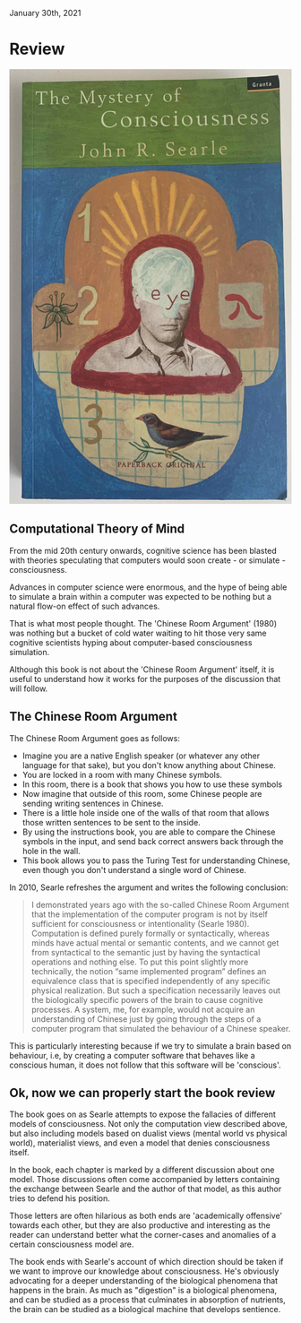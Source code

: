 January 30th, 2021

# Review

![the-mystery-of-consciousness-searle](the-mystery-of-consciousness-searle.jpg)

## Computational Theory of Mind


From the mid 20th century onwards, cognitive science has been blasted with
theories speculating that computers would soon create - or simulate -
consciousness.

Advances in computer science were enormous, and the hype of being able to
simulate a brain within a computer was expected to be nothing but a natural
flow-on effect of such advances.

That is what most people thought. The 'Chinese Room Argument' (1980) was
nothing but a bucket of cold water waiting to hit those very same cognitive
scientists hyping about computer-based consciousness simulation.

Although this book is not about the 'Chinese Room Argument' itself, it is
useful to understand how it works for the purposes of the discussion that will
follow.

## The Chinese Room Argument

 The Chinese Room Argument goes as follows:

- Imagine you are a native English speaker (or whatever any other language for
  that sake), but you don't know anything about Chinese.
- You are locked in a room with many Chinese symbols.
- In this room, there is a book that shows you how to use these symbols
- Now imagine that outside of this room, some Chinese people are sending
  writing sentences in Chinese.
- There is a little hole inside one of the walls of that room that allows those
  written sentences to be sent to the inside.
- By using the instructions book, you are able to compare the Chinese symbols
  in the input, and send back correct answers back through the hole in the
  wall.
- This book allows you to pass the Turing Test for understanding Chinese, even
  though you don't understand a single word of Chinese.

In 2010, Searle refreshes the argument and writes the following conclusion:

> I demonstrated years ago with the so-called Chinese Room Argument that the
> implementation of the computer program is not by itself sufficient for
> consciousness or intentionality (Searle 1980). Computation is defined purely
> formally or syntactically, whereas minds have actual mental or semantic
> contents, and we cannot get from syntactical to the semantic just by having the
> syntactical operations and nothing else. To put this point slightly more
> technically, the notion “same implemented program” defines an equivalence class
> that is specified independently of any specific physical realization. But such
> a specification necessarily leaves out the biologically specific powers of the
> brain to cause cognitive processes. A system, me, for example, would not
> acquire an understanding of Chinese just by going through the steps of a
> computer program that simulated the behaviour of a Chinese speaker.

This is particularly interesting because if we try to simulate a brain based on
behaviour, i.e, by creating a computer software that behaves like a conscious
human, it does not follow that this software will be 'conscious'.

## Ok, now we can properly start the book review

 The book goes on as Searle attempts to expose the fallacies of different
 models of consciousness. Not only the computation view described above, but
 also including models based on dualist views (mental world vs physical world),
 materialist views, and even a model that denies consciousness itself.

In the book, each chapter is marked by a different discussion about one model.
Those discussions often come accompanied by letters containing the exchange
between Searle and the author of that model, as this author tries to defend his
position.

Those letters are often hilarious as both ends are 'academically offensive'
towards each other, but they are also productive and interesting as the reader
can understand better what the corner-cases and anomalies of a certain
consciousness model are.

The book ends with Searle's account of which direction should be taken if we
want to improve our knowledge about consciousness. He's obviously advocating
for a deeper understanding of the biological phenomena that happens in the
brain. As much as "digestion" is a biological phenomena, and can be studied as
a process that culminates in absorption of nutrients, the brain can be studied
as a biological machine that develops sentience.
